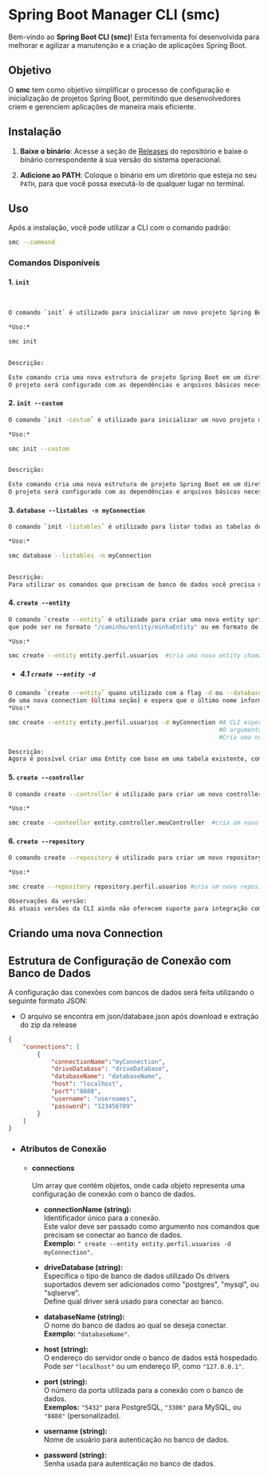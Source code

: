 # Spring Boot Manager CLI (smc)

Bem-vindo ao **Spring Boot CLI (smc)**! Esta ferramenta foi desenvolvida para melhorar e agilizar a manutenção e a criação de aplicações Spring Boot.

## Objetivo

O **smc** tem como objetivo simplificar o processo de configuração e inicialização de projetos Spring Boot, permitindo que desenvolvedores criem e gerenciem aplicações de maneira mais eficiente.

## Instalação

1. **Baixe o binário**: Acesse a seção de [Releases](https://github.com/seu_usuario/seu_repositorio/releases) do repositório e baixe o binário correspondente à sua versão do sistema operacional.

2. **Adicione ao PATH**: Coloque o binário em um diretório que esteja no seu `PATH`, para que você possa executá-lo de qualquer lugar no terminal.

## Uso

Após a instalação, você pode utilizar a CLI com o comando padrão:

```bash
smc --command
```
### Comandos Disponíveis
#### 1. `init`
```bash


O comando `init` é utilizado para inicializar um novo projeto Spring Boot com as configurações padrão.

*Uso:*

smc init


Descrição:

Este comando cria uma nova estrutura de projeto Spring Boot em um diretório específico.
O projeto será configurado com as dependências e arquivos básicos necessários para iniciar o desenvolvimento.

```
#### 2. `init --custom`
```bash
O comando `init -costum` é utilizado para inicializar um novo projeto mas com parâmetros personalizados.

*Uso:*

smc init --custom


Descrição:

Este comando cria uma nova estrutura de projeto Spring Boot em um diretório específico.
O projeto será configurado com as dependências e arquivos básicos necessários para iniciar o desenvolvimento mas com parâmetros personalizados.
```
#### 3.  `database --listables -n myConnection`
```bash
O comando `init -listables` é utilizado para listar todas as tabelas de um database passando o argumento -n ou --name como nome da connection.

*Uso:*

smc database --listables -n myConnection


Descrição:
Para utilizar os comandos que precisam de banco de dados você precisa definir o json para a conexão da CLI com o banco, veja como definir em Como definir uma nova conection
```
#### 4.  `create --entity`
```bash
O comando `create --entity` é utilizado para criar uma nova entity spring vazia, o comando espera que seja passado um caminho para a nova entity
que pode ser no formato "/caminho/entity/minhaEntity" ou em formato de pacote "caminho.entity.minhaEntity"

*Uso:*

smc create --entity entity.perfil.usuarios  #cria uma nova entity chamada "usuarios" no caminho especificado
```
* ##### 4.1  `create --entity -d`
```bash
O comando `create --entity` quano utilizado com a flag -d ou --database pode gerar uma nova entity com base em uma tabela existente, a flag espera o nome definido na configuração
de uma nova connection (ùltima seção) e espera que o último nome informado no caminho da criação da entity corresponda ao nome da tabela
*Uso:*

smc create --entity entity.perfil.usuarios -d myConnection #A CLI espera que o último nome informado no caminho da criação da entity seja o nome da tabela
                                                           #O argumento `-d` ou `--database` especifica qual "connectionName" deve ser usado (Veja a seção que explica a criação de uma connection)
                                                           #Cria uma nova entity da tabela usuarios

Descrição:
Agora é possível criar uma Entity com base em uma tabela existente, com a flag -d ou --database que espera o nome de uma connection definida no arquivo database.json
```

#### 5.  `create --controller`
```bash
O comando create --controller é utilizado para criar um novo controller Spring Boot vazio. Ele segue a mesma lógica do comando de entity, onde você pode passar um caminho no formato /caminho/controller/meuController ou no formato de pacote caminho.controller.meuController.

*Uso:*

smc create --conteoller entity.controller.meuController  #cria um novo controller chamado "meuController" no caminho especificado
```
#### 6.  `create --repository`
```bash
O comando create --repository é utilizado para criar um novo repository Spring Boot vazio. Assim como os outros comandos, você pode passar o caminho no formato /caminho/repository/meuRepository ou no formato de pacote caminho.repository.meuRepository.

*Uso:*

smc create --repository repository.perfil.usuarios #cria um novo repository chamado usuario

Observações da versão:
As atuais versões da CLI ainda não oferecem suporte para integração com database para criação de repositorys, estamos trabalhando para que seja possível em futuras versões.
```


## Criando uma nova Connection

## Estrutura de Configuração de Conexão com Banco de Dados

A configuração das conexões com bancos de dados será feita utilizando o seguinte formato JSON:
* O arquivo se encontra em json/database.json após download e extração do zip da release

```json
{
    "connections": [
        {   
            "connectionName":"myConnection",
            "driveDatabase": "driveDatabase",
            "databaseName": "databaseName",
            "host": "localhost",
            "port":"8888",
            "username": "usernames",
            "password": "123456789"
        }
    ]
}
```
* ### Atributos de Conexão

  - #### connections
    Um array que contém objetos, onde cada objeto representa uma configuração de conexão com o banco de dados.

    - **connectionName (string):**  
      Identificador único para a conexão.  
      Este valor deve ser passado como argumento nos comandos que precisam se conectar ao banco de dados.  
      **Exemplo:** `" create --entity entity.perfil.usuarios -d myConnection"`.

    - **driveDatabase (string):**  
      Especifica o tipo de banco de dados utilizado
      Os drivers suportados devem ser adicionados como "postgres", "mysql", ou "sqlserve".  
      Define qual driver será usado para conectar ao banco.

    - **databaseName (string):**  
      O nome do banco de dados ao qual se deseja conectar.  
      **Exemplo:** `"databaseName"`.

    - **host (string):**  
      O endereço do servidor onde o banco de dados está hospedado.  
      Pode ser `"localhost"` ou um endereço IP, como `"127.0.0.1"`.

    - **port (string):**  
      O número da porta utilizada para a conexão com o banco de dados.  
      **Exemplos:** `"5432"` para PostgreSQL, `"3306"` para MySQL, ou `"8888"` (personalizado).

    - **username (string):**  
      Nome de usuário para autenticação no banco de dados.

    - **password (string):**  
      Senha usada para autenticação no banco de dados.